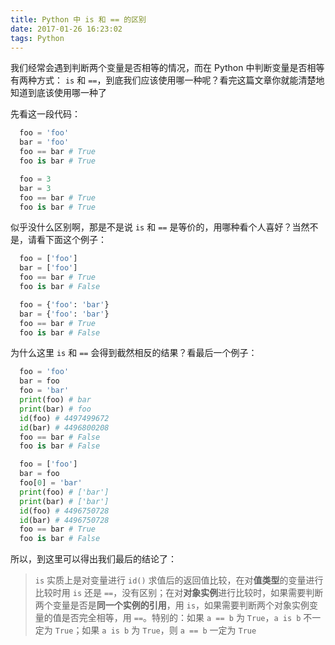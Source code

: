 ```yaml
---
title: Python 中 is 和 == 的区别
date: 2017-01-26 16:23:02
tags: Python
---
```


我们经常会遇到判断两个变量是否相等的情况，而在 Python 中判断变量是否相等有两种方式：
`is` 和 `==`，到底我们应该使用哪一种呢？看完这篇文章你就能清楚地知道到底该使用哪一种了

先看这一段代码：

```Python
  foo = 'foo'
  bar = 'foo'
  foo == bar # True
  foo is bar # True

  foo = 3
  bar = 3
  foo == bar # True
  foo is bar # True
```

似乎没什么区别啊，那是不是说 `is` 和 `==` 是等价的，用哪种看个人喜好？当然不是，请看下面这个例子：

```Python
  foo = ['foo']
  bar = ['foo']
  foo == bar # True
  foo is bar # False

  foo = {'foo': 'bar'}
  bar = {'foo': 'bar'}
  foo == bar # True
  foo is bar # False
```

为什么这里 `is` 和 `==` 会得到截然相反的结果？看最后一个例子：

```Python
  foo = 'foo'
  bar = foo
  foo = 'bar'
  print(foo) # bar
  print(bar) # foo
  id(foo) # 4497499672
  id(bar) # 4496800208
  foo == bar # False
  foo is bar # False

  foo = ['foo']
  bar = foo
  foo[0] = 'bar'
  print(foo) # ['bar']
  print(bar) # ['bar']
  id(foo) # 4496750728
  id(bar) # 4496750728
  foo == bar # True
  foo is bar # False
```
所以，到这里可以得出我们最后的结论了：

> `is` 实质上是对变量进行 `id()` 求值后的返回值比较，在对**值类型**的变量进行比较时用 `is` 还是 `==`，没有区别；在对**对象实例**进行比较时，如果需要判断两个变量是否是**同一个实例的引用**，用 `is`，如果需要判断两个对象实例变量的值是否完全相等，用 `==`。特别的：如果 `a == b` 为 `True`，`a is b` 不一定为 `True`；如果 `a is b` 为 `True`，则 `a == b` 一定为 `True`
